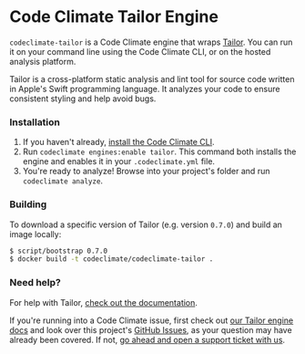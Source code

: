 # Code Climate Tailor Engine

`codeclimate-tailor` is a Code Climate engine that wraps [Tailor](https://tailor.sh). You can run it on your command line using the Code Climate CLI, or on the hosted analysis platform.

Tailor is a cross-platform static analysis and lint tool for source code written in Apple's Swift programming language. It analyzes your code to ensure consistent styling and help avoid bugs.

### Installation

1. If you haven't already, [install the Code Climate CLI](https://github.com/codeclimate/codeclimate).
2. Run `codeclimate engines:enable tailor`. This command both installs the engine and enables it in your `.codeclimate.yml` file.
3. You're ready to analyze! Browse into your project's folder and run `codeclimate analyze`.

### Building

To download a specific version of Tailor (e.g. version `0.7.0`) and build an image locally:

```bash
$ script/bootstrap 0.7.0
$ docker build -t codeclimate/codeclimate-tailor .
```

### Need help?

For help with Tailor, [check out the documentation](https://github.com/sleekbyte/tailor/wiki).

If you're running into a Code Climate issue, first check out [our Tailor engine docs][cc-docs-tailor] and look over this project's [GitHub Issues](https://github.com/sleekbyte/codeclimate-tailor/issues), as your question may have already been covered. If not, [go ahead and open a support ticket with us](https://codeclimate.com/help).

[cc-docs-tailor]: https://docs.codeclimate.com/docs/tailor
